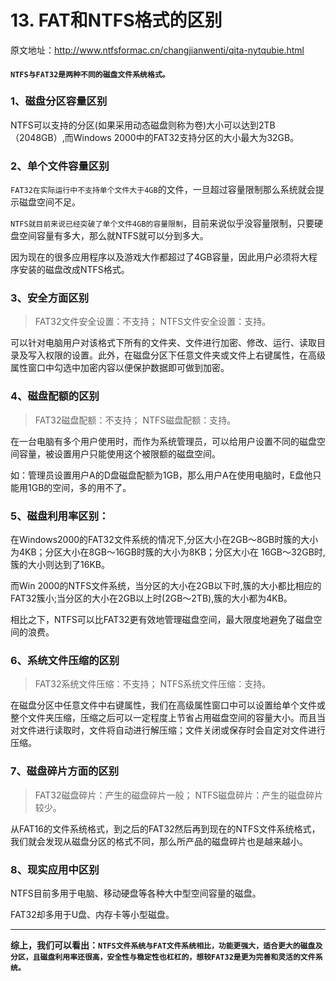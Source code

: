 # 13. FAT和NTFS格式的区别

原文地址：http://www.ntfsformac.cn/changjianwenti/qita-nytqubie.html

#### `NTFS与FAT32是两种不同的磁盘文件系统格式。`


### 1、磁盘分区容量区别

NTFS可以支持的分区(如果采用动态磁盘则称为卷)大小可以达到2TB（2048GB）,而Windows 2000中的FAT32支持分区的大小最大为32GB。

### 2、单个文件容量区别

`FAT32在实际运行中不支持单个文件大于4GB`的文件，一旦超过容量限制那么系统就会提示磁盘空间不足。

`NTFS就目前来说已经突破了单个文件4GB的容量限制`，目前来说似乎没容量限制，只要硬盘空间容量有多大，那么就NTFS就可以分到多大。

因为现在的很多应用程序以及游戏大作都超过了4GB容量，因此用户必须将大程序安装的磁盘改成NTFS格式。

### 3、安全方面区别
> FAT32文件安全设置：不支持；
> NTFS文件安全设置：支持。

可以针对电脑用户对该格式下所有的文件夹、文件进行加密、修改、运行、读取目录及写入权限的设置。此外，在磁盘分区下任意文件夹或文件上右键属性，在高级属性窗口中勾选中加密内容以便保护数据即可做到加密。

### 4、磁盘配额的区别

> FAT32磁盘配额：不支持；
> NTFS磁盘配额：支持。

在一台电脑有多个用户使用时，而作为系统管理员，可以给用户设置不同的磁盘空间容量，被设置用户只能使用这个被限额的磁盘空间。

如：管理员设置用户A的D盘磁盘配额为1GB，那么用户A在使用电脑时，E盘他只能用1GB的空间，多的用不了。

### 5、磁盘利用率区别：

在Windows2000的FAT32文件系统的情况下,分区大小在2GB～8GB时簇的大小为4KB；分区大小在8GB～16GB时簇的大小为8KB；分区大小在 16GB～32GB时,簇的大小则达到了16KB。

而Win 2000的NTFS文件系统，当分区的大小在2GB以下时,簇的大小都比相应的FAT32簇小;当分区的大小在2GB以上时(2GB～2TB),簇的大小都为4KB。

相比之下，NTFS可以比FAT32更有效地管理磁盘空间，最大限度地避免了磁盘空间的浪费。

### 6、系统文件压缩的区别

> FAT32系统文件压缩：不支持；
> NTFS系统文件压缩：支持。

在磁盘分区中任意文件中右键属性，我们在高级属性窗口中可以设置给单个文件或整个文件夹压缩，压缩之后可以一定程度上节省占用磁盘空间的容量大小。而且当对文件进行读取时，文件将自动进行解压缩；文件关闭或保存时会自定对文件进行压缩。

### 7、磁盘碎片方面的区别

> FAT32磁盘碎片：产生的磁盘碎片一般；
> NTFS磁盘碎片：产生的磁盘碎片较少。

从FAT16的文件系统格式，到之后的FAT32然后再到现在的NTFS文件系统格式，我们就会发现从磁盘分区的格式不同，那么所产品的磁盘碎片也是越来越小。

### 8、现实应用中区别

NTFS目前多用于电脑、移动硬盘等各种大中型空间容量的磁盘。

FAT32却多用于U盘、内存卡等小型磁盘。

---

**综上，我们可以看出：`NTFS文件系统与FAT文件系统相比，功能更强大，适合更大的磁盘及分区，且磁盘利用率还很高，安全性与稳定性也杠杠的，想较FAT32是更为完善和灵活的文件系统。`**


